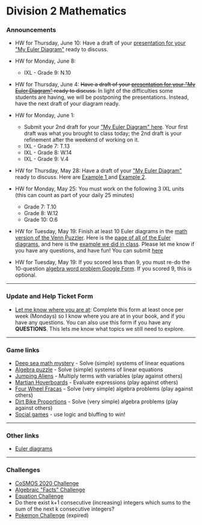 # Division 2 Mathematics

### Announcements

* HW for Thursday, June 10: Have a draft of your <a href="https://vchan2.github.io/div2/My_Euler_diagram.pdf"> presentation for your "My Euler Diagram"</a> ready to discuss.

* HW for Monday, June 8: 
  * IXL - Grade 9: N.10
  
* HW for Thursday, June 4: ~~Have a draft of your <a href="https://vchan2.github.io/div2/My_Euler_diagram.pdf"> presentation for your "My Euler Diagram"</a> ready to discuss.~~ In light of the difficulties some students are having, we will be postponing the presentations. Instead, have the next draft of your diagram ready. 

* HW for Monday, June 1: 
  * Submit your 2nd draft for your <a href="https://forms.gle/pti4dA7giuVLzjDa6"> "My Euler Diagram" here</a>. Your first draft was what you brought to class today; the 2nd draft is your refinement after the weekend of working on it.
  * IXL - Grade 7: T.13
  * IXL - Grade 8: W.14
  * IXL - Grade 9: V.4

* HW for Thursday, May 28: Have a draft of your <a href="https://vchan2.github.io/div2/My_Euler_diagram.pdf"> "My Euler Diagram"</a> ready to discuss. Here are <a href="https://vchan2.github.io/div2/Example_1.pdf"> Example 1 </a> and <a href="https://vchan2.github.io/div2/Example_2.pdf"> Example 2</a>.

* HW for Monday, May 25: You must work on the following 3 IXL units (this can count as part of your daily 25 minutes)
  * Grade 7: T.10
  * Grade 8: W.12
  * Grade 10: O.6

* HW for Tuesday, May 19: Finish at least 10 Euler diagrams in the <a href="https://vchan2.github.io/div2/Venn_puzzler_math_version.pdf"> math version of the Venn Puzzler</a>. Here is the <a href="https://vchan2.github.io/div2/Venn_puzzler_math_version_euler_diagrams.pdf"> page of all of the Euler diagrams</a>, and here is the <a href="https://vchan2.github.io/div2/Venn_puzzler_math_version_eg.jpg"> example we did in class</a>. Please let me know if you have any questions, and have fun! You can submit <a href="https://forms.gle/TTFDuJbAN4imeAxv7"> here</a>

* HW for Tuesday, May 19: If you scored less than 9, you must re-do  the 10-question <a href="https://forms.gle/5tRVVoEgscnGDixJ8"> algebra word problem Google Form</a>. If you scored 9, this is optional.

---

### Update and Help Ticket Form
<!--* For Monday's class: <a href="https://docs.google.com/spreadsheets/d/1ema5Q5k6BlUWyZKvT-BGBoPv9iUM7IzCbIpHrIY5wAY/edit?usp=sharing">Awwapp links</a>-->
<!--<a href="https://vchan2.github.io/div2/Triangular%20numbers.pdf"> Triangular Numbers worksheet</a>-->
* <a href="https://docs.google.com/forms/d/e/1FAIpQLSdwd1gGPLT06LTX-wfmoZQfu8dhYr0geGC0SXo51dXV_Qrw4g/viewform?usp=sf_link"> Let me know where you are at</a>: Complete this form at least once per week (Mondays) so I know where you are at in your book, and if you have any questions. You can also use this form if you have any **QUESTIONS**. This lets me know what topics we still need to explore. 

---
### Game links

* <a href="https://www.mathplayground.com/deep_sea_math_mystery.html">Deep sea math mystery</a> - Solve (simple) systems of linear equations
* <a href="https://www.mathplayground.com/algebra_puzzle.html">Algebra puzzle</a> - Solve (simple) systems of linear equations
* <a href="https://www.mathplayground.com/ASB_JumpingAliens.html">Jumping Aliens</a> - Multiply terms with variables (play against others)
* <a href="https://www.mathplayground.com/ASB_MartianHoverboards.html">Martian Hoverboards</a> - Evaluate expressions (play against others)
* <a href="https://www.mathplayground.com/ASB_FourWheelFracas.html">Four Wheel Fracas</a> - Solve (very simple) algebra problems (play against others)
* <a href="https://www.mathplayground.com/ASB_DirtBikeProportions.html">Dirt Bike Proportions</a> - Solve (very simple) algebra problems (play against others)
* <a href="https://netgames.io/">Social games</a> - use logic and bluffing to win!

---

### Other links

* [Euler diagrams](div2/eulerdiagrams.md)

<!--
For Tuesday, April 14: 
* Keep working through workbooks.
* Keep working through IXL problems related to algebra. You may find the grade 7 unit U a little too easy, especially compared to what we do in class - some harder ones can be found at higher grades, such as: Grade 10, G.5, and Grade 11, B.1. 
-->
---

### Challenges
* <a href="https://vincentchan02.wixsite.com/cosmospuzzle"> CoSMOS 2020 Challenge</a> 
* <a href="https://vchan2.github.io/div2/Algebra_challenge.pdf"> Algebraic "Facts" Challenge</a>
* <a href="https://vchan2.github.io/div2/equation_challenge.pdf"> Equation Challenge</a>
* Do there exist k+1 consecutive (increasing) integers which sums to the sum of the next k consecutive integers?
* <a href="https://MerrickMath.github.io/MerrickMath.github.io-PokemonChallenge/"> Pokemon Challenge</a> (expired)


<!--
### Materials 
* <a href="https://MerrickMath.github.io/grade4/shapealgebra.pdf"> Shape Algebra </a>
-->

<!--
### Projects 
* <a href="https://MerrickMath.github.io/MerrickMath.github.io-PokemonChallenge/"> Pokemon Challenge</a> 
-->

